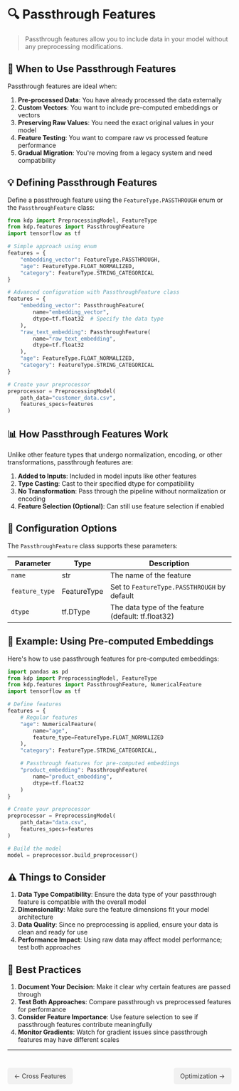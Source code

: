 # 🔍 Passthrough Features

> Passthrough features allow you to include data in your model without any preprocessing modifications.

## 🚀 When to Use Passthrough Features

Passthrough features are ideal when:

1. **Pre-processed Data**: You have already processed the data externally
2. **Custom Vectors**: You want to include pre-computed embeddings or vectors
3. **Preserving Raw Values**: You need the exact original values in your model
4. **Feature Testing**: You want to compare raw vs processed feature performance
5. **Gradual Migration**: You're moving from a legacy system and need compatibility

## 💡 Defining Passthrough Features

Define a passthrough feature using the `FeatureType.PASSTHROUGH` enum or the `PassthroughFeature` class:

```python
from kdp import PreprocessingModel, FeatureType
from kdp.features import PassthroughFeature
import tensorflow as tf

# Simple approach using enum
features = {
    "embedding_vector": FeatureType.PASSTHROUGH,
    "age": FeatureType.FLOAT_NORMALIZED,
    "category": FeatureType.STRING_CATEGORICAL
}

# Advanced configuration with PassthroughFeature class
features = {
    "embedding_vector": PassthroughFeature(
        name="embedding_vector",
        dtype=tf.float32  # Specify the data type
    ),
    "raw_text_embedding": PassthroughFeature(
        name="raw_text_embedding",
        dtype=tf.float32
    ),
    "age": FeatureType.FLOAT_NORMALIZED,
    "category": FeatureType.STRING_CATEGORICAL
}

# Create your preprocessor
preprocessor = PreprocessingModel(
    path_data="customer_data.csv",
    features_specs=features
)
```

## 📊 How Passthrough Features Work

Unlike other feature types that undergo normalization, encoding, or other transformations, passthrough features are:

1. **Added to Inputs**: Included in model inputs like other features
2. **Type Casting**: Cast to their specified dtype for compatibility
3. **No Transformation**: Pass through the pipeline without normalization or encoding
4. **Feature Selection (Optional)**: Can still use feature selection if enabled

## 🔧 Configuration Options

The `PassthroughFeature` class supports these parameters:

| Parameter | Type | Description |
|-----------|------|-------------|
| `name` | str | The name of the feature |
| `feature_type` | FeatureType | Set to `FeatureType.PASSTHROUGH` by default |
| `dtype` | tf.DType | The data type of the feature (default: tf.float32) |

## 🎯 Example: Using Pre-computed Embeddings

Here's how to use passthrough features for pre-computed embeddings:

```python
import pandas as pd
from kdp import PreprocessingModel, FeatureType
from kdp.features import PassthroughFeature, NumericalFeature
import tensorflow as tf

# Define features
features = {
    # Regular features
    "age": NumericalFeature(
        name="age",
        feature_type=FeatureType.FLOAT_NORMALIZED
    ),
    "category": FeatureType.STRING_CATEGORICAL,

    # Passthrough features for pre-computed embeddings
    "product_embedding": PassthroughFeature(
        name="product_embedding",
        dtype=tf.float32
    )
}

# Create your preprocessor
preprocessor = PreprocessingModel(
    path_data="data.csv",
    features_specs=features
)

# Build the model
model = preprocessor.build_preprocessor()
```

## ⚠️ Things to Consider

1. **Data Type Compatibility**: Ensure the data type of your passthrough feature is compatible with the overall model
2. **Dimensionality**: Make sure the feature dimensions fit your model architecture
3. **Data Quality**: Since no preprocessing is applied, ensure your data is clean and ready for use
4. **Performance Impact**: Using raw data may affect model performance; test both approaches

## 🚀 Best Practices

1. **Document Your Decision**: Make it clear why certain features are passed through
2. **Test Both Approaches**: Compare passthrough vs preprocessed features for performance
3. **Consider Feature Importance**: Use feature selection to see if passthrough features contribute meaningfully
4. **Monitor Gradients**: Watch for gradient issues since passthrough features may have different scales

---

<div class="prev-next">
  <a href="cross-features.md" class="prev">← Cross Features</a>
  <a href="../optimization/overview.md" class="next">Optimization →</a>
</div>

<style>
.prev-next {
  display: flex;
  justify-content: space-between;
  margin-top: 40px;
}
.prev-next a {
  padding: 10px 15px;
  background-color: #f1f1f1;
  border-radius: 5px;
  text-decoration: none;
  color: #333;
}
.prev-next a:hover {
  background-color: #ddd;
}
</style>
